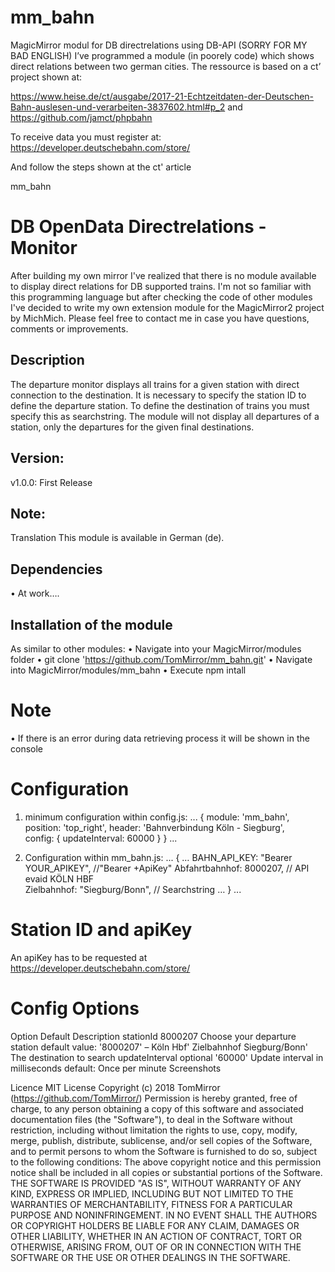# mm_bahn
MagicMirror modul for DB directrelations using DB-API
(SORRY FOR MY BAD ENGLISH)
I’ve programmed a module (in poorely code) which shows direct relations between two german cities.
The ressource is based on a ct’ project shown at:

https://www.heise.de/ct/ausgabe/2017-21-Echtzeitdaten-der-Deutschen-Bahn-auslesen-und-verarbeiten-3837602.html#p_2
and
https://github.com/jamct/phpbahn

To receive data you must register at: https://developer.deutschebahn.com/store/

And follow the steps shown at the ct' article

mm_bahn
# DB OpenData Directrelations - Monitor
After building my own mirror I've realized that there is no module available to display direct relations for DB supported trains.
I'm not so familiar with this programming language but after checking the code of other modules I've decided to write my own extension module for the MagicMirror2 project by MichMich.
Please feel free to contact me in case you have questions, comments or improvements.

## Description
The departure monitor displays all trains for a given station with direct connection to the destination. It is necessary to specify the station ID to define the departure station. To define the destination of trains you must specify this as searchstring. The module will not display all departures of a station, only the departures for the given final destinations.

## Version:
v1.0.0: First Release

## Note:
Translation
This module is available in German (de).

## Dependencies
•	At work….

## Installation of the module
As similar to other modules:
•	Navigate into your MagicMirror/modules folder
•	git clone 'https://github.com/TomMirror/mm_bahn.git'
•	Navigate into MagicMirror/modules/mm_bahn
•	Execute npm intall

# Note
•	If there is an error during data retrieving process it will be shown in the console

# Configuration
1.	minimum configuration within config.js:
...
{
    module: 'mm_bahn',
    position: 'top_right',
    header: 'Bahnverbindung Köln - Siegburg',	
    config: {
            updateInterval:  60000
    }
}
...

2.	Configuration within mm_bahn.js:
...
{
…
    BAHN_API_KEY: "Bearer YOUR_APIKEY", //"Bearer +ApiKey"
    Abfahrtbahnhof: 8000207,            // API evaid KÖLN HBF      
    Zielbahnhof: "Siegburg/Bonn",       // Searchstring
…
}
...

# Station ID and apiKey
An apiKey has to be requested at https://developer.deutschebahn.com/store/

# Config Options
Option	Default	Description
stationId	8000207	
Choose your departure station
default value: '8000207' – Köln Hbf'
Zielbahnhof	Siegburg/Bonn'	The destination to search
updateInterval
optional	'60000'	
Update interval in milliseconds 
default: Once per minute
Screenshots
  
Licence
MIT License
Copyright (c) 2018 TomMirror  (https://github.com/TomMirror/)
Permission is hereby granted, free of charge, to any person obtaining a copy of this software and associated documentation files (the "Software"), to deal in the Software without restriction, including without limitation the rights to use, copy, modify, merge, publish, distribute, sublicense, and/or sell copies of the Software, and to permit persons to whom the Software is furnished to do so, subject to the following conditions:
The above copyright notice and this permission notice shall be included in all copies or substantial portions of the Software.
THE SOFTWARE IS PROVIDED "AS IS", WITHOUT WARRANTY OF ANY KIND, EXPRESS OR IMPLIED, INCLUDING BUT NOT LIMITED TO THE WARRANTIES OF MERCHANTABILITY, FITNESS FOR A PARTICULAR PURPOSE AND NONINFRINGEMENT. IN NO EVENT SHALL THE AUTHORS OR COPYRIGHT HOLDERS BE LIABLE FOR ANY CLAIM, DAMAGES OR OTHER LIABILITY, WHETHER IN AN ACTION OF CONTRACT, TORT OR OTHERWISE, ARISING FROM, OUT OF OR IN CONNECTION WITH THE SOFTWARE OR THE USE OR OTHER DEALINGS IN THE SOFTWARE.


